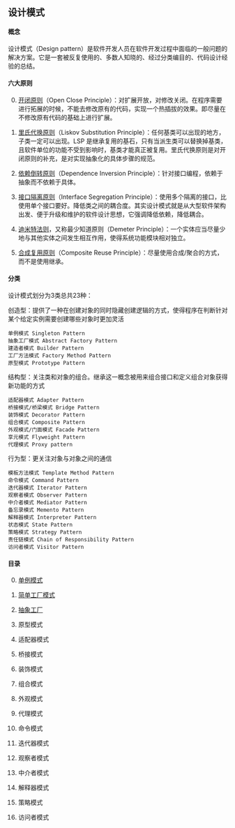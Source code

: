 ## 设计模式

#### 概念

设计模式（Design pattern）是软件开发人员在软件开发过程中面临的一般问题的解决方案。它是一套被反复使用的、多数人知晓的、经过分类编目的、代码设计经验的总结。

#### 六大原则

0. [开闭原则](Rule/开闭原则.md)（Open Close Principle）：对扩展开放，对修改关闭。在程序需要进行拓展的时候，不能去修改原有的代码，实现一个热插拔的效果。即尽量在不修改原有代码的基础上进行扩展。

1. [里氏代换原则](Rule/里氏代换原则.md)（Liskov Substitution Principle）：任何基类可以出现的地方，子类一定可以出现。LSP 是继承复用的基石，只有当派生类可以替换掉基类，且软件单位的功能不受到影响时，基类才能真正被复用。里氏代换原则是对开闭原则的补充，是对实现抽象化的具体步骤的规范。

2. [依赖倒转原则](Rule/依赖倒转原则.md)（Dependence Inversion Principle）：针对接口编程，依赖于抽象而不依赖于具体。

3. [接口隔离原则](Rule/接口隔离原则.md)（Interface Segregation Principle）：使用多个隔离的接口，比使用单个接口要好。降低类之间的耦合度。其实设计模式就是从大型软件架构出发、便于升级和维护的软件设计思想，它强调降低依赖，降低耦合。

4. [迪米特法则](Rule/迪米特法则.md)，又称最少知道原则（Demeter Principle）：一个实体应当尽量少地与其他实体之间发生相互作用，使得系统功能模块相对独立。

5. [合成复用原则](Rule/合成复用原则.md)（Composite Reuse Principle）：尽量使用合成/聚合的方式，而不是使用继承。

#### 分类

设计模式划分为3类总共23种：

创造型：提供了一种在创建对象的同时隐藏创建逻辑的方式，使得程序在判断针对某个给定实例需要创建哪些对象时更加灵活

    单例模式 Singleton Pattern
    抽象工厂模式 Abstract Factory Pattern
    建造者模式 Builder Pattern
    工厂方法模式 Factory Method Pattern
    原型模式 Prototype Pattern

结构型：关注类和对象的组合。继承这一概念被用来组合接口和定义组合对象获得新功能的方式
    
    适配器模式 Adapter Pattern
    桥接模式/桥梁模式 Bridge Pattern
    装饰模式 Decorator Pattern
    组合模式 Composite Pattern
    外观模式/门面模式 Facade Pattern
    享元模式 Flyweight Pattern
    代理模式 Proxy pattern

行为型：更关注对象与对象之间的通信
    
    模板方法模式 Template Method Pattern
    命令模式 Command Pattern
    迭代器模式 Iterator Pattern
    观察者模式 Observer Pattern
    中介者模式 Mediator Pattern
    备忘录模式 Memento Pattern
    解释器模式 Interpreter Pattern
    状态模式 State Pattern
    策略模式 Strategy Pattern
    责任链模式 Chain of Responsibility Pattern
    访问者模式 Visitor Pattern
 
#### 目录

0. [单例模式](Singleton/README.md)

1. [简单工厂模式](SimpleFactory/README.md)

2. [抽象工厂](AbstractFactory/README.md)

3. 原型模式

4. 适配器模式

5. 桥接模式

6. 装饰模式

7. 组合模式

8. 外观模式

9. 代理模式

10. 命令模式

11. 迭代器模式

12. 观察者模式

13. 中介者模式

14. 解释器模式

15. 策略模式

16. 访问者模式
